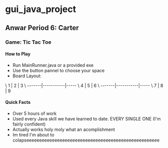 # gui_java_project

## Anwar Period 6: Carter

### Game: Tic Tac Toe

#### How to Play

- Run MainRunner.java or a provided exe
- Use the button pannel to choose your space
- Board Layout:

 \     1  |     2     |    3
 \ -------|-----------|-----
 \     4  |     5     |    6
 \ -------|-----------|-----
 \     7  |     8     |    9
  
#### Quick Facts

- Over 5 hours of work
- Used every Java skill we have learned to date. EVERY SINGLE ONE (I'm fairly confident)
- Actually works holy moly what an acomplishment
- Im tired I'm about to colapseeeeeeeeeeeeeeeeeeeeeeeeeeeeeeeeeeeeeeeeeeeeeeeeeeee
